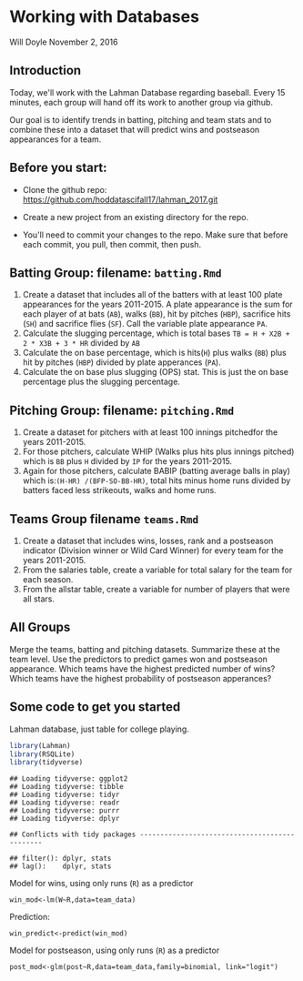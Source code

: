 Working with Databases
================
Will Doyle
November 2, 2016

Introduction
------------

Today, we'll work with the Lahman Database regarding baseball. Every 15 minutes, each group will hand off its work to another group via github.

Our goal is to identify trends in batting, pitching and team stats and to combine these into a dataset that will predict wins and postseason appearances for a team.

Before you start:
-----------------

-   Clone the github repo: <https://github.com/hoddatascifall17/lahman_2017.git>

-   Create a new project from an existing directory for the repo.

-   You'll need to commit your changes to the repo. Make sure that before each commit, you pull, then commit, then push.

Batting Group: filename: `batting.Rmd`
--------------------------------------

1.  Create a dataset that includes all of the batters with at least 100 plate appearances for the years 2011-2015. A plate appearance is the sum for each player of at bats (`AB`), walks (`BB`), hit by pitches (`HBP`), sacrifice hits (`SH`) and sacrifice flies (`SF`). Call the variable plate appearance `PA`.
2.  Calculate the slugging percentage, which is total bases `TB = H + X2B + 2 * X3B + 3 * HR` divided by `AB`
3.  Calculate the on base percentage, which is hits(`H`) plus walks (`BB`) plus hit by pitches (`HBP`) divided by plate apperances (`PA`).
4.  Calculate the on base plus slugging (OPS) stat. This is just the on base percentage plus the slugging percentage.

Pitching Group: filename: `pitching.Rmd`
----------------------------------------

1.  Create a dataset for pitchers with at least 100 innings pitchedfor the years 2011-2015.
2.  For those pitchers, calculate WHIP (Walks plus hits plus innings pitched) which is `BB` plus `H` divided by `IP` for the years 2011-2015.
3.  Again for those pitchers, calculate BABIP (batting average balls in play) which is:`(H-HR) /(BFP-SO-BB-HR)`, total hits minus home runs divided by batters faced less strikeouts, walks and home runs.

Teams Group filename `teams.Rmd`
--------------------------------

1.  Create a dataset that includes wins, losses, rank and a postseason indicator (Division winner or Wild Card Winner) for every team for the years 2011-2015.
2.  From the salaries table, create a variable for total salary for the team for each season.
3.  From the allstar table, create a variable for number of players that were all stars.

All Groups
----------

Merge the teams, batting and pitching datasets. Summarize these at the team level. Use the predictors to predict games won and postseason appearance. Which teams have the highest predicted number of wins? Which teams have the highest probability of postseason apperances?

Some code to get you started
----------------------------

Lahman database, just table for college playing.

``` r
library(Lahman)
library(RSQLite)
library(tidyverse)
```

    ## Loading tidyverse: ggplot2
    ## Loading tidyverse: tibble
    ## Loading tidyverse: tidyr
    ## Loading tidyverse: readr
    ## Loading tidyverse: purrr
    ## Loading tidyverse: dplyr

    ## Conflicts with tidy packages ----------------------------------------------

    ## filter(): dplyr, stats
    ## lag():    dplyr, stats

Model for wins, using only runs (`R`) as a predictor

`win_mod<-lm(W~R,data=team_data)`

Prediction:

`win_predict<-predict(win_mod)`

Model for postseason, using only runs (`R`) as a predictor

`post_mod<-glm(post~R,data=team_data,family=binomial, link="logit")`
